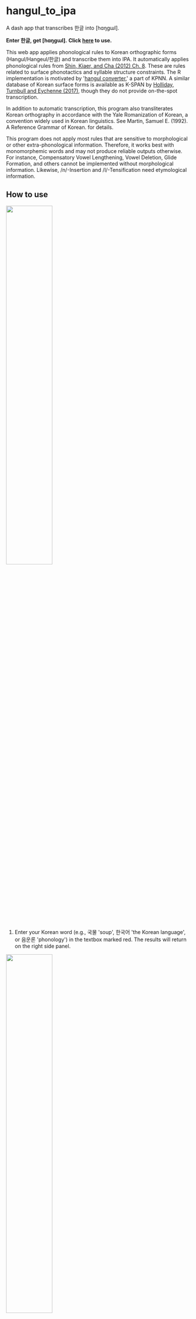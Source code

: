 # hangul_to_ipa
A dash app that transcribes 한글 into [hɑŋɡɯl].

**Enter 한글, get [hɑŋɡɯl].**
**Click [here](https://hangul-to-ipa.herokuapp.com/) to use.**

This web app applies phonological rules to Korean orthographic forms (Hangul/Hangeul/한글) and transcribe them into IPA. It automatically applies phonological rules from [Shin, Kiaer, and Cha (2012) Ch. 8](https://doi.org/10.1017/CBO9781139342858.010). These are rules related to surface phonotactics and syllable structure constraints. The R implementation is motivated by '[hangul converter](https://github.com/stannam/KPNN/blob/master/hangul_converter.r),' a part of KPNN. A similar database of Korean surface forms is available as K-SPAN by [Holliday, Turnbull and Eychenne (2017)](https://link.springer.com/article/10.3758/s13428-016-0836-8), though they do not provide on-the-spot transcription.

In addition to automatic transcription, this program also transliterates Korean orthography in accordance with the Yale Romanization of Korean, a convention widely used in Korean linguistics. See Martin, Samuel E. (1992). A Reference Grammar of Korean. for details.


This program does not apply most rules that are sensitive to morphological or other extra-phonological information. Therefore, it works best with monomorphemic words and may not produce reliable outputs otherwise. For instance, Compensatory Vowel Lengthening, Vowel Deletion, Glide Formation, and others cannot be implemented without morphological information. Likewise, /n/-Insertion and /l/-Tensification need etymological information.

## How to use

<img src= "https://user-images.githubusercontent.com/43150234/182013447-b681125d-95b9-4d32-a755-b5cbe5f5bbda.png" width=50% />

 1. Enter your Korean word (e.g., 국물 'soup', 한국어 'the Korean language', or 음운론 'phonology') in the textbox marked red. The results will return on the right side panel.

<img src= "https://user-images.githubusercontent.com/43150234/182013575-e9e20f45-38d8-40c6-8dc4-b673fba2836a.png" width=50% />

 1. Select either 'IPA Transcription' or 'Yale Romanization.' Yale Romanization transliterates the spelling, so phonological rules are irrelevant. With IPA Transcription, on the other hand, you can choose to apply all or some phonological rules. See below for phonological rules implemented in this program.

<img src= "https://user-images.githubusercontent.com/43150234/182013839-1e3fa277-2478-46af-a2c7-bb9f86c67b35.png" width=50% />

 1. You can also upload a text file and get it transcribed/transliterated. The file should be column-delimited. Here are example files [file1](https://blog.kakaocdn.net/dn/dIRnEk/btrIADmZAEY/F24hptgcGcmqeKFMFA2Yr0/가로예시.txt?attach=1&knm=tfile.txt) [file2](https://blog.kakaocdn.net/dn/bV4ktG/btrIBUa5fGe/tZnsSpYrUwPUGGv45ZkZAk/세로예시.txt?attach=1&knm=tfile.txt)

## Inventory
### Consonants
![image](https://user-images.githubusercontent.com/43150234/180628409-4431b9f5-9517-4b32-b02a-ae6e7da694e8.png)
|           |           | Bilabial | Alveolar | Alveo-Palatal | Velar      | Glottal |
|:---------:|:---------:|----------|----------|---------------|------------|---------|
| Plosive   | Lenis     | ㅂ /p/   | ㄷ /t/   |               | ㄱ /k/     |         |
|           | Aspirated | ㅍ /pʰ/  | ㅌ /tʰ/  |               | ㅋ /kʰ/    |         |
|           | Fortis    | ㅃ /p*/  | ㄸ /t*/  |               | ㄲ /k*/    |         |
| Fricative | Aspirated |          | ㅅ /s/   |               |            | ㅎ /h/  |
|           | Fortis    |          | ㅆ /s*/  |               |            |         |
| Affricate | Lenis     |          |          | ㅈ /tɕ/       |            |         |
|           | Aspirated |          |          | ㅊ /tɕʰ/      |            |         |
|           | Fortis    |          |          | ㅉ /tɕ*/      |            |         |
|   Nasal   |           | ㅁ /m/   | ㄴ /n/   |               | 받침ㅇ /ŋ/ |         |
|  Lateral  |           |          | ㄹ /l/   |               |            |         |

### Vowels
![image](https://user-images.githubusercontent.com/43150234/180628552-bf099293-b86d-4a7d-af3a-61ee38a9fb6b.png)

|      |   Front  |    Back   |         |
|------|:--------:|:---------:|:-------:|
|      |          | Unrounded | Rounded |
| High |   ㅣ /i/  |   ㅡ /ɯ/  |  ㅜ /u/ |
| Mid  | ㅐㅔ /ɛ/ |   ㅓ /ʌ/  |  ㅗ /o/ |
| Low  |          |   ㅏ /a/  |         |

### Diphthongs
![image](https://user-images.githubusercontent.com/43150234/180628572-4fca5bf8-5ae7-4a16-aa29-ead935b200cf.png)
| 한글 | IPA  | 한글       | IPA  |
|------|------|------------|------|
| ㅠ   | /ju/ | ㅟ         | /wi/ |
| ㅕ   | /jʌ/ | ㅝ         | /wʌ/ |
| ㅛ   | /jo/ | ㅚ   ㅞ ㅙ | /wɛ/ |
| ㅖㅒ | /jɛ/ | ㅘ         | /wa/ |
| ㅑ   | /ja/ | ㅢ         | /ɰi/ |

## Phonological rules (applied in this order)
See [Shin, Kiaer, and Cha (2012) Ch. 8](https://doi.org/10.1017/CBO9781139342858.010) for details.
### Morphological
1. Palatalization 구개음화 (e.g., mɑt-i -> mɑdʒi 'the eldest child')

### Phonological
1. Aspiration 격음화 (e.g., pukhɑn -> pukʰɑn 'North Korea')
1. Complex coda simplification 자음군단순화 (e.g., talk-to -> takto 'Chicken-also' NB: the SR must be [takt*o])
1. Place assimilation 음운동화 (e.g., Obstruent nasalisation, Liquid nasalisation and Lateralisation in Shin et al 2012)
1. Post-obstruent tensification 필수적 경음화 (e.g., pɑksu -> pɑks*u 'hand clap')
1. Coda neutralization 음절말 장애음 중화 (e.g., bitɕʰ, bitɕ, bis -> bit 'light / debt / hair comb')

### Optional
1. (Optional) intervocalic H-deletion 모음사이 'ㅎ' 삭제 (e.g., sʌnho → sʌno 'preference')
1. (Optional) non-coronalization 수의적 조음위치동화 (e.g., hɑnkɯl → hɑŋɡɯl 'the Korean alphabet')

### Phonetic
1. (Phonetic) intervocalic obstruent voicing 장애음 유성음화 (e.g., tɕikɑk → tɕiɡɑk 'being late')
1. (Phonetic) liquid alternation [l ~ ɾ] (e.g., tʰɑlɑk → tʰɑɾɑk 'depravity')
